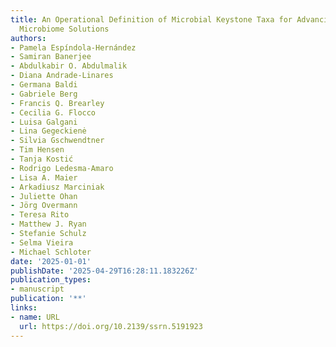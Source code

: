 ```yaml
---
title: An Operational Definition of Microbial Keystone Taxa for Advancing Sustainable
  Microbiome Solutions
authors:
- Pamela Espíndola‐Hernández
- Samiran Banerjee
- Abdulkabir O. Abdulmalik
- Diana Andrade-Linares
- Germana Baldi
- Gabriele Berg
- Francis Q. Brearley
- Cecilia G. Flocco
- Luisa Galgani
- Lina Gegeckienė
- Silvia Gschwendtner
- Tim Hensen
- Tanja Kostić
- Rodrigo Ledesma‐Amaro
- Lisa A. Maier
- Arkadiusz Marciniak
- Juliette Ohan
- Jörg Overmann
- Teresa Rito
- Matthew J. Ryan
- Stefanie Schulz
- Selma Vieira
- Michael Schloter
date: '2025-01-01'
publishDate: '2025-04-29T16:28:11.183226Z'
publication_types:
- manuscript
publication: '**'
links:
- name: URL
  url: https://doi.org/10.2139/ssrn.5191923
---
```

